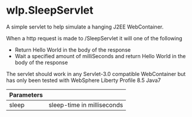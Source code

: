 # wlp.SleepServlet


A simple servlet to help simulate a hanging J2EE WebContainer.

When a http request is made to /SleepServlet it will one of the following  
* Return Hello World in the body of the response
* Wait a specified amount of milliSeconds and return Hello World in the body of the response

The servlet should work in any Servlet-3.0 compatible WebContainer but has only been tested with WebSphere Liberty Profile 8.5 Java7


|Parameters ||
|-----------|------------|
| sleep | sleep-time in milliseconds |


